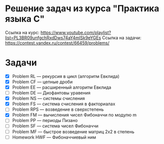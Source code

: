 # Решение задач из курса "Практика языка C"
Ссылка на курс: https://www.youtube.com/playlist?list=PL3BR09unfgchRxdDws74aY4mlSk9eYGEs
Ссылка на задачи: https://contest.yandex.ru/contest/66459/problems/

# Задачи
- [x] Problem RL — рекурсия в цикл (алгоритм Евклида)
- [x] Problem CF — цепные дроби
- [x] Problem EE — расширенный алгоритм Евклида
- [ ] Problem DE — Диофантовы уравения
- [x] Problem NS — системы счисления
- [x] Problem FS — система счисления в факториалах
- [ ] Problem RPS — возведение в сверхстепень
- [x] Problem FM — вычисления чисел Фибоначчи по модулю m
- [ ] Problem PP — периоды Пизано
- [ ] Problem SF — система чисел Фибоначчи
- [ ] Problem MF — быстрое возведение матриц 2x2 в степень
- [ ] Homework HWF — Фибоначчиевый ним
